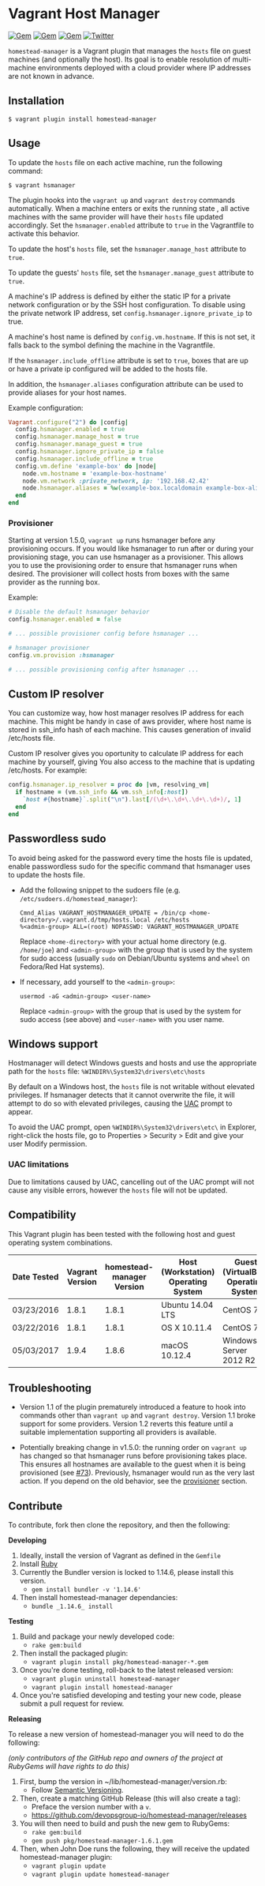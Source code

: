 Vagrant Host Manager
====================

[![Gem](https://img.shields.io/gem/v/homestead-manager.svg)](https://rubygems.org/gems/homestead-manager)
[![Gem](https://img.shields.io/gem/dt/homestead-manager.svg)](https://rubygems.org/gems/homestead-manager)
[![Gem](https://img.shields.io/gem/dtv/homestead-manager.svg)](https://rubygems.org/gems/homestead-manager)
[![Twitter](https://img.shields.io/twitter/url/https/github.com/devopsgroup-io/homestead-manager.svg?style=social)](https://twitter.com/intent/tweet?text=Check%20out%20this%20awesome%20Vagrant%20plugin%21&url=https%3A%2F%2Fgithub.com%devopsgroup-io%2Fhomestead-manager&hashtags=vagrant%hsmanager&original_referer=)

`homestead-manager` is a Vagrant plugin that manages the `hosts` file on guest machines (and optionally the host). Its goal is to enable resolution of multi-machine environments deployed with a cloud provider where IP addresses are not known in advance.

Installation
------------

    $ vagrant plugin install homestead-manager

Usage
-----
To update the `hosts` file on each active machine, run the following
command:

    $ vagrant hsmanager

The plugin hooks into the `vagrant up` and `vagrant destroy` commands
automatically.
When a machine enters or exits the running state , all active
machines with the same provider will have their `hosts` file updated
accordingly. Set the `hsmanager.enabled` attribute to `true` in the
Vagrantfile to activate this behavior.

To update the host's `hosts` file, set the `hsmanager.manage_host`
attribute to `true`.

To update the guests' `hosts` file, set the `hsmanager.manage_guest`
attribute to `true`.

A machine's IP address is defined by either the static IP for a private
network configuration or by the SSH host configuration. To disable
using the private network IP address, set `config.hsmanager.ignore_private_ip`
to true.

A machine's host name is defined by `config.vm.hostname`. If this is not
set, it falls back to the symbol defining the machine in the Vagrantfile.

If the `hsmanager.include_offline` attribute is set to `true`, boxes that are
up or have a private ip configured will be added to the hosts file.

In addition, the `hsmanager.aliases` configuration attribute can be used
to provide aliases for your host names.

Example configuration:

```ruby
Vagrant.configure("2") do |config|
  config.hsmanager.enabled = true
  config.hsmanager.manage_host = true
  config.hsmanager.manage_guest = true
  config.hsmanager.ignore_private_ip = false
  config.hsmanager.include_offline = true
  config.vm.define 'example-box' do |node|
    node.vm.hostname = 'example-box-hostname'
    node.vm.network :private_network, ip: '192.168.42.42'
    node.hsmanager.aliases = %w(example-box.localdomain example-box-alias)
  end
end
```

### Provisioner

Starting at version 1.5.0, `vagrant up` runs hsmanager before any provisioning occurs.
If you would like hsmanager to run after or during your provisioning stage,
you can use hsmanager as a provisioner.  This allows you to use the provisioning
order to ensure that hsmanager runs when desired. The provisioner will collect
hosts from boxes with the same provider as the running box.

Example:

```ruby
# Disable the default hsmanager behavior
config.hsmanager.enabled = false

# ... possible provisioner config before hsmanager ...

# hsmanager provisioner
config.vm.provision :hsmanager

# ... possible provisioning config after hsmanager ...
```

Custom IP resolver
------------------

You can customize way, how host manager resolves IP address
for each machine. This might be handy in case of aws provider,
where host name is stored in ssh_info hash of each machine.
This causes generation of invalid /etc/hosts file.

Custom IP resolver gives you oportunity to calculate IP address
for each machine by yourself, giving You also access to the machine that is
updating /etc/hosts. For example:

```ruby
config.hsmanager.ip_resolver = proc do |vm, resolving_vm|
  if hostname = (vm.ssh_info && vm.ssh_info[:host])
    `host #{hostname}`.split("\n").last[/(\d+\.\d+\.\d+\.\d+)/, 1]
  end
end
```

Passwordless sudo
-----------------

To avoid being asked for the password every time the hosts file is updated,
enable passwordless sudo for the specific command that hsmanager uses to
update the hosts file.

  - Add the following snippet to the sudoers file (e.g.
    `/etc/sudoers.d/homestead_manager`):

    ```
    Cmnd_Alias VAGRANT_HOSTMANAGER_UPDATE = /bin/cp <home-directory>/.vagrant.d/tmp/hosts.local /etc/hosts
    %<admin-group> ALL=(root) NOPASSWD: VAGRANT_HOSTMANAGER_UPDATE
    ```

    Replace `<home-directory>` with your actual home directory (e.g.
    `/home/joe`) and `<admin-group>` with the group that is used by the system
    for sudo access (usually `sudo` on Debian/Ubuntu systems and `wheel`
    on Fedora/Red Hat systems).

  - If necessary, add yourself to the `<admin-group>`:

    ```
    usermod -aG <admin-group> <user-name>
    ```

    Replace `<admin-group>` with the group that is used by the system for sudo
    access (see above) and `<user-name>` with you user name.

Windows support
---------------

Hostmanager will detect Windows guests and hosts and use the appropriate
path for the ```hosts``` file: ```%WINDIR%\System32\drivers\etc\hosts```

By default on a Windows host, the ```hosts``` file is not writable without
elevated privileges. If hsmanager detects that it cannot overwrite the file,
it will attempt to do so with elevated privileges, causing the
[UAC](http://en.wikipedia.org/wiki/User_Account_Control) prompt to appear.

To avoid the UAC prompt, open ```%WINDIR%\System32\drivers\etc\``` in
Explorer, right-click the hosts file, go to Properties > Security > Edit
and give your user Modify permission.

### UAC limitations

Due to limitations caused by UAC, cancelling out of the UAC prompt will not cause any
visible errors, however the ```hosts``` file will not be updated.


Compatibility
-------------
This Vagrant plugin has been tested with the following host and guest operating system combinations.

Date Tested | Vagrant Version | homestead-manager Version | Host (Workstation) Operating System | Guest (VirtualBox) Operating System
------------|-----------------|-----------------------------|-------------------------------------|--------------------------------------
03/23/2016  | 1.8.1           | 1.8.1                       | Ubuntu 14.04 LTS                    | CentOS 7.2
03/22/2016  | 1.8.1           | 1.8.1                       | OS X 10.11.4                        | CentOS 7.2
05/03/2017  | 1.9.4           | 1.8.6                       | macOS 10.12.4                       | Windows Server 2012 R2


Troubleshooting
-------------
* Version 1.1 of the plugin prematurely introduced a feature to hook into
commands other than `vagrant up` and `vagrant destroy`. Version 1.1 broke support
for some providers. Version 1.2 reverts this feature until a suitable implementation
supporting all providers is available.

* Potentially breaking change in v1.5.0: the running order on `vagrant up` has changed
so that hsmanager runs before provisioning takes place.  This ensures all hostnames are
available to the guest when it is being provisioned 
(see [#73](https://github.com/devopsgroup-io/homestead-manager/issues/73)).
Previously, hsmanager would run as the very last action.  If you depend on the old behavior,
see the [provisioner](#provisioner) section.


Contribute
----------
To contribute, fork then clone the repository, and then the following:

**Developing**

1. Ideally, install the version of Vagrant as defined in the `Gemfile`
1. Install [Ruby](https://www.ruby-lang.org/en/documentation/installation/)
2. Currently the Bundler version is locked to 1.14.6, please install this version.
    * `gem install bundler -v '1.14.6'`
3. Then install homestead-manager dependancies:
    * `bundle _1.14.6_ install`

**Testing**

1. Build and package your newly developed code:
    * `rake gem:build`
2. Then install the packaged plugin:
    * `vagrant plugin install pkg/homestead-manager-*.gem`
3. Once you're done testing, roll-back to the latest released version:
    * `vagrant plugin uninstall homestead-manager`
    * `vagrant plugin install homestead-manager`
4. Once you're satisfied developing and testing your new code, please submit a pull request for review.

**Releasing**

To release a new version of homestead-manager you will need to do the following:

*(only contributors of the GitHub repo and owners of the project at RubyGems will have rights to do this)*

1. First, bump the version in ~/lib/homestead-manager/version.rb:
    * Follow [Semantic Versioning](http://semver.org/).
2. Then, create a matching GitHub Release (this will also create a tag):
    * Preface the version number with a `v`.
    * https://github.com/devopsgroup-io/homestead-manager/releases
3. You will then need to build and push the new gem to RubyGems:
    * `rake gem:build`
    * `gem push pkg/homestead-manager-1.6.1.gem`
4. Then, when John Doe runs the following, they will receive the updated homestead-manager plugin:
    * `vagrant plugin update`
    * `vagrant plugin update homestead-manager`
